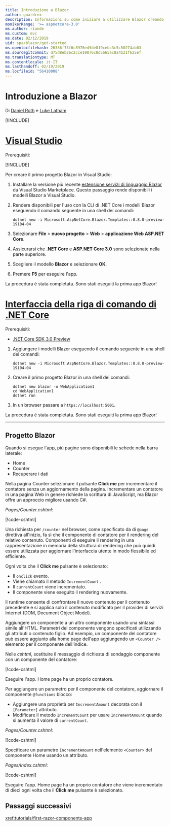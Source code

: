 ```yaml
---
title: Introduzione a Blazor
author: guardrex
description: Informazioni su come iniziare a utilizzare Blazor creando e modificando un progetto Blazor.
monikerRange: '>= aspnetcore-3.0'
ms.author: riande
ms.custom: mvc
ms.date: 02/12/2019
uid: spa/blazor/get-started
ms.openlocfilehash: 26336f73f6c8976ed5de819cebc3c5c50274ab03
ms.sourcegitcommit: d75d8eb26c2cce19876c8d5b65ac8a4b21f625ef
ms.translationtype: MT
ms.contentlocale: it-IT
ms.lasthandoff: 02/19/2019
ms.locfileid: "56410008"
---
```

# <a name="get-started-with-blazor"></a>Introduzione a Blazor

Di [Daniel Roth](https://github.com/danroth27) e [Luke Latham](https://github.com/guardrex)

[!INCLUDE[](~/includes/razor-components-preview-notice.md)]

# <a name="visual-studiotabvisual-studio"></a>[Visual Studio](#tab/visual-studio)

Prerequisiti:

[!INCLUDE[](~/includes/net-core-prereqs-vs-3.0.md)]

Per creare il primo progetto Blazor in Visual Studio:

1. Installare la versione più recente [estensione servizi di linguaggio Blazor](https://go.microsoft.com/fwlink/?linkid=870389) da Visual Studio Marketplace. Questo passaggio rende disponibili i modelli Blazor a Visual Studio.
1. Rendere disponibili per l'uso con la CLI di .NET Core i modelli Blazor eseguendo il comando seguente in una shell dei comandi:

   ```console
   dotnet new -i Microsoft.AspNetCore.Blazor.Templates::0.8.0-preview-19104-04
   ```

1. Selezionare **File** > **nuovo progetto** > **Web** > **applicazione Web ASP.NET Core**.
1. Assicurarsi che **.NET Core** e **ASP.NET Core 3.0** sono selezionate nella parte superiore.
1. Scegliere il modello **Blazor** e selezionare **OK**.
1. Premere **F5** per eseguire l'app.

La procedura è stata completata. Sono stati eseguiti la prima app Blazor!

<!--

# [Visual Studio Code](#tab/visual-studio-code)

Prerequisites:

[!INCLUDE[](~/includes/net-core-prereqs-vsc-3.0.md)]

To create your first Blazor project in Visual Studio Code:

1. Execute the following command in a command shell:

   ```console
   dotnet new blazor -o WebApplication1
   ```

1. Open the *WebApplication1* folder in Visual Studio Code.

1. Visual Studio code offers to create assets to build and debug the app, which includes the *tasks.json* and *launch.json* files. Select **Yes** to add the assets.

1. Execute the app using the Visual Studio Code debugger.

1. In a browser, navigate to `https://localhost:5001`.

Congratulations! You just ran your first Blazor app!

# [Visual Studio for Mac](#tab/visual-studio-mac)

.NET Core 3.0 will be supported with Visual Studio for Mac version 8.0 or later. Visual Studio for Mac version 8.0 Preview isn't available at this time.

Use the [.NET Core CLI version of this topic](xref:razor-components/get-started?tabs=netcore-cli) on macOS.

[!INCLUDE[](~/includes/net-core-prereqs-mac-3.0.md)]

To create your first project Blazor project in Visual Studio for Mac:

1. Select **File** > **New Solution** or **New Project**.
1. In the sidebar, select **.NET Core** > **App**.
1. Select **Blazor** and select **Next**.
1. The **Target Framework** defaults to **.NET Core 3.0**. Select **Next**.
1. In the **Project Name** field, enter `WebApplication1`. Select **Create**.
1. Select **Run** > **Run Without Debugging** to run the app *without the debugger*. Running with the debugger isn't supported at this time.

Congratulations! You just ran your first Blazor app!
-->

# <a name="net-core-clitabnetcore-cli"></a>[Interfaccia della riga di comando di .NET Core](#tab/netcore-cli/)

Prerequisiti:

* [.NET Core SDK 3.0 Preview](https://dotnet.microsoft.com/download/dotnet-core/3.0)

1. Aggiungere i modelli Blazor eseguendo il comando seguente in una shell dei comandi:

   ```console
   dotnet new -i Microsoft.AspNetCore.Blazor.Templates::0.8.0-preview-19104-04
   ```

1. Creare il primo progetto Blazor in una shell dei comandi:

   ```console
   dotnet new blazor -o WebApplication1
   cd WebApplication1
   dotnet run
   ```

1. In un browser passare a `https://localhost:5001`.

La procedura è stata completata. Sono stati eseguiti la prima app Blazor!

---

## <a name="blazor-project"></a>Progetto Blazor

Quando si esegue l'app, più pagine sono disponibili le schede nella barra laterale:

* Home
* Counter
* Recuperare i dati

Nella pagina Counter selezionare il pulsante **Click me** per incrementare il contatore senza un aggiornamento della pagina. Incrementare un contatore in una pagina Web in genere richiede la scrittura di JavaScript, ma Blazor offre un approccio migliore usando C#.

*Pages/Counter.cshtml*:

[!code-cshtml[](get-started/samples_snapshot/3.x/Counter1.cshtml)]

Una richiesta per `/counter` nel browser, come specificato da di `@page` direttiva all'inizio, fa sì che il componente di contatore per il rendering del relativo contenuto. Componenti di eseguire il rendering in una rappresentazione in memoria della struttura di rendering che può quindi essere utilizzata per aggiornare l'interfaccia utente in modo flessibile ed efficiente.

Ogni volta che il **Click me** pulsante è selezionato:

* Il `onclick` evento.
* Viene chiamato il metodo `IncrementCount` .
* Il `currentCount` viene incrementato.
* Il componente viene eseguito il rendering nuovamente.

Il runtime consente di confrontare il nuovo contenuto per il contenuto precedente e si applica solo il contenuto modificato per il provider di servizi Internet (DOM, Document Object Model).

Aggiungere un componente a un altro componente usando una sintassi simile all'HTML. Parametri del componente vengono specificati utilizzando gli attributi o contenuto figlio. Ad esempio, un componente del contatore può essere aggiunto alla home page dell'app aggiungendo un `<Counter />` elemento per il componente dell'indice.

Nelle *cshtml*, sostituire il messaggio di richiesta di sondaggio componente con un componente del contatore:

[!code-cshtml[](get-started/samples_snapshot/3.x/Index1.cshtml?highlight=7)]

Eseguire l'app. Home page ha un proprio contatore.

Per aggiungere un parametro per il componente del contatore, aggiornare il componente `@functions` blocco:

* Aggiungere una proprietà per `IncrementAmount` decorata con il `[Parameter]` attributo.
* Modificare il metodo `IncrementCount` per usare `IncrementAmount` quando si aumenta il valore di `currentCount`.

*Pages/Counter.cshtml*:

[!code-cshtml[](get-started/samples_snapshot/3.x/Counter2.cshtml?highlight=4,8)]

Specificare un parametro `IncrementAmount` nell'elemento `<Counter>` del componente Home usando un attributo.

*Pages/Index.cshtml*:

[!code-cshtml[](get-started/samples_snapshot/3.x/Index2.cshtml)]

Eseguire l'app. Home page ha un proprio contatore che viene incrementato di dieci ogni volta che il **Click me** pulsante è selezionato.

## <a name="next-steps"></a>Passaggi successivi

<xref:tutorials/first-razor-components-app>
